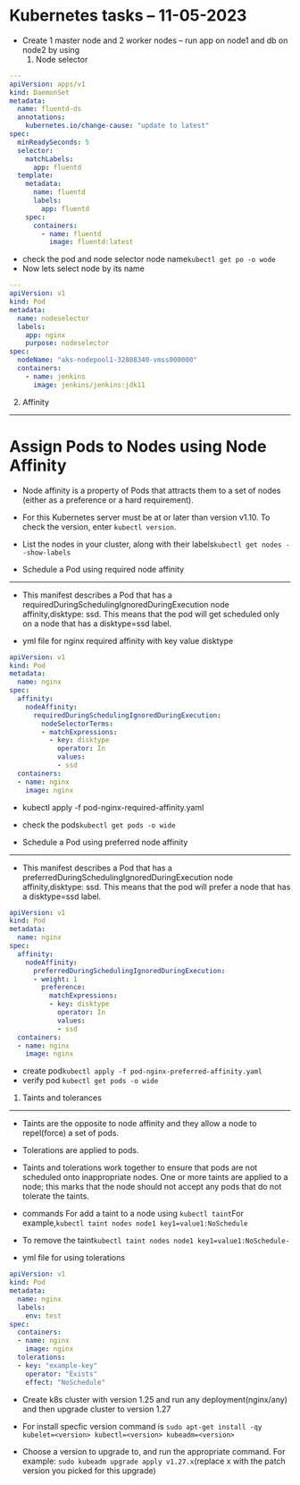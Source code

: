 # Kubernetes tasks – 11-05-2023
* Create 1 master node and 2 worker nodes – run app on node1 and db on node2 by using
	1. Node selector
```yml
---
apiVersion: apps/v1
kind: DaemonSet
metadata:
  name: fluentd-ds
  annotations:
    kubernetes.io/change-cause: "update to latest"
spec:
  minReadySeconds: 5
  selector:
    matchLabels:
      app: fluentd
  template:
    metadata:
      name: fluentd
      labels:
        app: fluentd
    spec:
      containers:
        - name: fluentd
          image: fluentd:latest 
```
* check the pod and node selector node name``kubectl get po -o wode``		  
* Now lets select node by its name
```yml
---
apiVersion: v1
kind: Pod
metadata:
  name: nodeselector
  labels:
    app: nginx
    purpose: nodeselector
spec:
  nodeName: "aks-nodepool1-32808340-vmss000000"
  containers:
    - name: jenkins
      image: jenkins/jenkins:jdk11
```
2. Affinity
-----------
# Assign Pods to Nodes using Node Affinity
* Node affinity is a property of Pods that attracts them to a set of nodes (either as a preference or a hard requirement). 

* For this Kubernetes server must be at or later than version v1.10. To check the version, enter ``kubectl version``.
* List the nodes in your cluster, along with their labels``kubectl get nodes --show-labels``

* Schedule a Pod using required node affinity
-----------------------------------------------
* This manifest describes a Pod that has a requiredDuringSchedulingIgnoredDuringExecution node affinity,disktype: ssd. This means that the pod will get scheduled only on a node that has a disktype=ssd label.

* yml file for nginx required affinity with key value disktype

```yml
apiVersion: v1
kind: Pod
metadata:
  name: nginx
spec:
  affinity:
    nodeAffinity:
      requiredDuringSchedulingIgnoredDuringExecution:
        nodeSelectorTerms:
        - matchExpressions:
          - key: disktype
            operator: In
            values:
            - ssd            
  containers:
  - name: nginx
    image: nginx
```
* kubectl apply -f pod-nginx-required-affinity.yaml

* check the pods``kubectl get pods -o wide``
* Schedule a Pod using preferred node affinity 
----------------------------------------------

* This manifest describes a Pod that has a preferredDuringSchedulingIgnoredDuringExecution node affinity,disktype: ssd. This means that the pod will prefer a node that has a disktype=ssd label.

```yml
apiVersion: v1
kind: Pod
metadata:
  name: nginx
spec:
  affinity:
    nodeAffinity:
      preferredDuringSchedulingIgnoredDuringExecution:
      - weight: 1
        preference:
          matchExpressions:
          - key: disktype
            operator: In
            values:
            - ssd          
  containers:
  - name: nginx
    image: nginx
```
* create pod``kubectl apply -f pod-nginx-preferred-affinity.yaml``
* verify pod ``kubectl get pods -o wide``
  

1. Taints and tolerances
------------------------
* Taints are the opposite to node affinity and they allow a node to repel(force) a set of pods.
* Tolerations are applied to pods.
* Taints and tolerations work together to ensure that pods are not scheduled onto inappropriate nodes. One or more taints are applied to a node; this marks that the node should not accept any pods that do not tolerate the taints.
* commands For add a taint to a node using ``kubectl taint``For example,``kubectl taint nodes node1 key1=value1:NoSchedule``
* To remove the taint``kubectl taint nodes node1 key1=value1:NoSchedule-``

* yml file for using tolerations
```yml
apiVersion: v1
kind: Pod
metadata:
  name: nginx
  labels:
    env: test
spec:
  containers:
  - name: nginx
    image: nginx
  tolerations:
  - key: "example-key"
    operator: "Exists"
    effect: "NoSchedule"
```	



* Create k8s cluster with version 1.25 and run any deployment(nginx/any) and then upgrade  cluster to version 1.27   

* For install specfic version command is ``sudo apt-get install -qy kubelet=<version> kubectl=<version> kubeadm=<version>``
* Choose a version to upgrade to, and run the appropriate command. For example:
``sudo kubeadm upgrade apply v1.27.x``(replace x with the patch version you picked for this upgrade)
